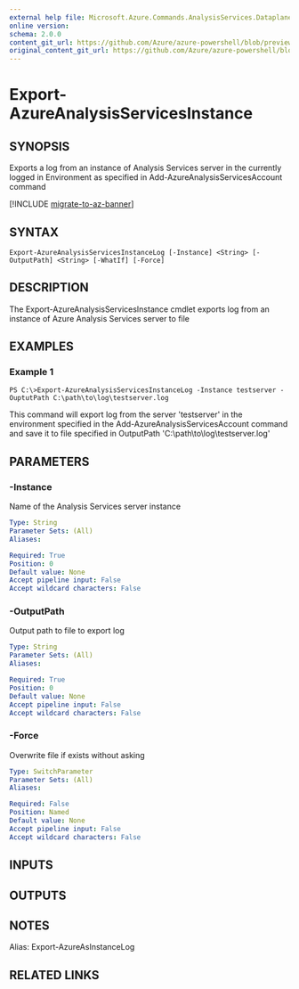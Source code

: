 ```yaml
---
external help file: Microsoft.Azure.Commands.AnalysisServices.Dataplane.dll-Help.xml
online version:
schema: 2.0.0
content_git_url: https://github.com/Azure/azure-powershell/blob/preview/src/ResourceManager/AnalysisServices/Commands.AnalysisServices.Dataplane/help/Export-AzureAnalysisServicesInstanceLog.md
original_content_git_url: https://github.com/Azure/azure-powershell/blob/preview/src/ResourceManager/AnalysisServices/Commands.AnalysisServices.Dataplane/help/Export-AzureAnalysisServicesInstanceLog.md
---
```


# Export-AzureAnalysisServicesInstance

## SYNOPSIS
Exports a log from an instance of Analysis Services server in the currently logged in Environment as specified in Add-AzureAnalysisServicesAccount command

[!INCLUDE [migrate-to-az-banner](../../includes/migrate-to-az-banner.md)]

## SYNTAX

```
Export-AzureAnalysisServicesInstanceLog [-Instance] <String> [-OutputPath] <String> [-WhatIf] [-Force]
```

## DESCRIPTION
The Export-AzureAnalysisServicesInstance cmdlet exports log from an instance of Azure Analysis Services server to file

## EXAMPLES

### Example 1
```
PS C:\>Export-AzureAnalysisServicesInstanceLog -Instance testserver -OuptutPath C:\path\to\log\testserver.log
```

This command will export log from the server 'testserver' in the environment specified in the Add-AzureAnalysisServicesAccount command
and save it to file specified in OutputPath 'C:\path\to\log\testserver.log'

## PARAMETERS

### -Instance
Name of the Analysis Services server instance

```yaml
Type: String
Parameter Sets: (All)
Aliases: 

Required: True
Position: 0
Default value: None
Accept pipeline input: False
Accept wildcard characters: False
```

### -OutputPath
Output path to file to export log

```yaml
Type: String
Parameter Sets: (All)
Aliases: 

Required: True
Position: 0
Default value: None
Accept pipeline input: False
Accept wildcard characters: False
```

### -Force
Overwrite file if exists without asking

```yaml
Type: SwitchParameter
Parameter Sets: (All)
Aliases:

Required: False
Position: Named
Default value: None
Accept pipeline input: False
Accept wildcard characters: False
```

## INPUTS

## OUTPUTS

## NOTES
Alias: Export-AzureAsInstanceLog

## RELATED LINKS

